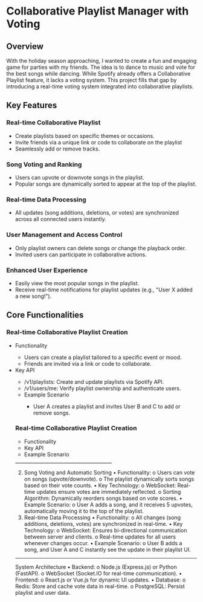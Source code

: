 <h1>Collaborative Playlist Manager with Voting</h1>
<h2>Overview</h2>
With the holiday season approaching, I wanted to create a fun and engaging game for parties with my friends. The idea is to dance to music and vote for the best songs while dancing. While Spotify already offers a Collaborative Playlist feature, it lacks a voting system. This project fills that gap by introducing a real-time voting system integrated into collaborative playlists.
<h2>Key Features</h2>
<h3>Real-time Collaborative Playlist</h3>
<ul> 
  <li>Create playlists based on specific themes or occasions.</li>
  <li>Invite friends via a unique link or code to collaborate on the playlist</li>
  <li>Seamlessly add or remove tracks.</li>
</ul>
<h3>Song Voting and Ranking</h3>
<ul>
  <li>Users can upvote or downvote songs in the playlist.</li>
  <li>Popular songs are dynamically sorted to appear at the top of the playlist.</li>
</ul>
<h3>Real-time Data Processing</h3>
<ul>
  <li>All updates (song additions, deletions, or votes) are synchronized across all connected users instantly.</li>
</ul>
<h3>User Management and Access Control</h3>
<ul>
  <li>Only playlist owners can delete songs or change the playback order.</li>
  <li>Invited users can participate in collaborative actions.</li>
</ul>
<h3>Enhanced User Experience</h3>
<ul>
  <li>Easily view the most popular songs in the playlist.</li>
  <li>Receive real-time notifications for playlist updates (e.g., "User X added a new song!").</li>
</ul>
<h2>Core Functionalities</h2>
<h3>Real-time Collaborative Playlist Creation</h3>
<ul>
  <li>Functionality</li>
  <ul>
    <li>Users can create a playlist tailored to a specific event or mood.</li>
    <li>Friends are invited via a link or code to collaborate.</li>
  </ul>
  <li>Key API</li>
  <ul>
    <li>/v1/playlists: Create and update playlists via Spotify API.</li>
    <li>/v1/users/me: Verify playlist ownership and authenticate users.</li>
  <li>Example Scenario</li>
    <ul><li>User A creates a playlist and invites User B and C to add or remove songs.</li></ul>
</ul>

<h3>Real-time Collaborative Playlist Creation</h3>
<ul>
  <li>Functionality</li>
  <li>Key API</li>
  <li>Example Scenario</li>
</ul>
________________________________________

2. Song Voting and Automatic Sorting
•	Functionality:
o	Users can vote on songs (upvote/downvote).
o	The playlist dynamically sorts songs based on their vote counts.
•	Key Technology:
o	WebSocket: Real-time updates ensure votes are immediately reflected.
o	Sorting Algorithm: Dynamically reorders songs based on vote scores.
•	Example Scenario:
o	User A adds a song, and it receives 5 upvotes, automatically moving it to the top of the playlist.
3. Real-time Data Processing
•	Functionality:
o	All changes (song additions, deletions, votes) are synchronized in real-time.
•	Key Technology:
o	WebSocket: Ensures bi-directional communication between server and clients.
o	Real-time updates for all users whenever changes occur.
•	Example Scenario:
o	User B adds a song, and User A and C instantly see the update in their playlist UI.
________________________________________
System Architecture
•	Backend:
o	Node.js (Express.js) or Python (FastAPI).
o	WebSocket (Socket.IO for real-time communication).
•	Frontend:
o	React.js or Vue.js for dynamic UI updates.
•	Database:
o	Redis: Store and cache vote data in real-time.
o	PostgreSQL: Persist playlist and user data.
